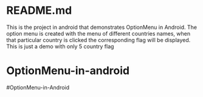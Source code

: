 ﻿# README.md

This is the project in android that demonstrates OptionMenu in Android.  The option menu is created with the menu of different countries names, when that particular country is clicked the corresponding flag will be displayed.  This is just a demo with only 5 country flag


# OptionMenu-in-android
#OptionMenu-in-Android
